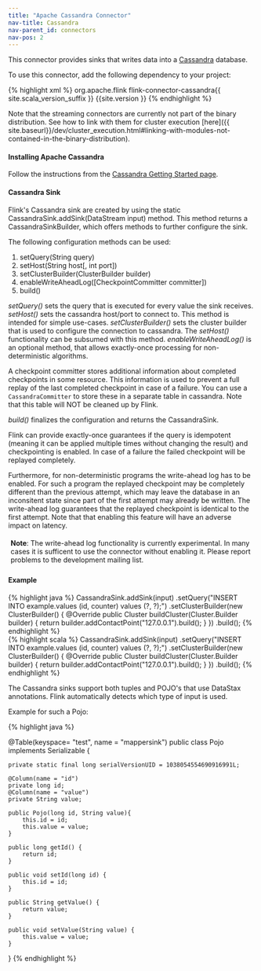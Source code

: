 ```yaml
---
title: "Apache Cassandra Connector"
nav-title: Cassandra
nav-parent_id: connectors
nav-pos: 2
---
```

<!--
Licensed to the Apache Software Foundation (ASF) under one
or more contributor license agreements.  See the NOTICE file
distributed with this work for additional information
regarding copyright ownership.  The ASF licenses this file
to you under the Apache License, Version 2.0 (the
"License"); you may not use this file except in compliance
with the License.  You may obtain a copy of the License at

  http://www.apache.org/licenses/LICENSE-2.0

Unless required by applicable law or agreed to in writing,
software distributed under the License is distributed on an
"AS IS" BASIS, WITHOUT WARRANTIES OR CONDITIONS OF ANY
KIND, either express or implied.  See the License for the
specific language governing permissions and limitations
under the License.
-->

This connector provides sinks that writes data into a [Cassandra](https://cassandra.apache.org/) database.

To use this connector, add the following dependency to your project:

{% highlight xml %}
<dependency>
  <groupId>org.apache.flink</groupId>
  <artifactId>flink-connector-cassandra{{ site.scala_version_suffix }}</artifactId>
  <version>{{site.version }}</version>
</dependency>
{% endhighlight %}

Note that the streaming connectors are currently not part of the binary distribution. See how to link with them for cluster execution [here]({{ site.baseurl}}/dev/cluster_execution.html#linking-with-modules-not-contained-in-the-binary-distribution).

#### Installing Apache Cassandra
Follow the instructions from the [Cassandra Getting Started page](http://wiki.apache.org/cassandra/GettingStarted).

#### Cassandra Sink

Flink's Cassandra sink are created by using the static CassandraSink.addSink(DataStream<IN> input) method.
This method returns a CassandraSinkBuilder, which offers methods to further configure the sink.

The following configuration methods can be used:

1. setQuery(String query)
2. setHost(String host[, int port])
3. setClusterBuilder(ClusterBuilder builder)
4. enableWriteAheadLog([CheckpointCommitter committer])
5. build()

*setQuery()* sets the query that is executed for every value the sink receives.
*setHost()* sets the cassandra host/port to connect to. This method is intended for simple use-cases.
*setClusterBuilder()* sets the cluster builder that is used to configure the connection to cassandra. The *setHost()* functionality can be subsumed with this method.
*enableWriteAheadLog()* is an optional method, that allows exactly-once processing for non-deterministic algorithms.

A checkpoint committer stores additional information about completed checkpoints
in some resource. This information is used to prevent a full replay of the last
completed checkpoint in case of a failure.
You can use a `CassandraCommitter` to store these in a separate table in cassandra.
Note that this table will NOT be cleaned up by Flink.

*build()* finalizes the configuration and returns the CassandraSink.

Flink can provide exactly-once guarantees if the query is idempotent (meaning it can be applied multiple
times without changing the result) and checkpointing is enabled. In case of a failure the failed
checkpoint will be replayed completely.

Furthermore, for non-deterministic programs the write-ahead log has to be enabled. For such a program
the replayed checkpoint may be completely different than the previous attempt, which may leave the
database in an inconsitent state since part of the first attempt may already be written.
The write-ahead log guarantees that the replayed checkpoint is identical to the first attempt.
Note that that enabling this feature will have an adverse impact on latency.

<p style="border-radius: 5px; padding: 5px" class="bg-danger"><b>Note</b>: The write-ahead log functionality is currently experimental. In many cases it is sufficent to use the connector without enabling it. Please report problems to the development mailing list.</p>


#### Example

<div class="codetabs" markdown="1">
<div data-lang="java" markdown="1">
{% highlight java %}
CassandraSink.addSink(input)
  .setQuery("INSERT INTO example.values (id, counter) values (?, ?);")
  .setClusterBuilder(new ClusterBuilder() {
    @Override
    public Cluster buildCluster(Cluster.Builder builder) {
      return builder.addContactPoint("127.0.0.1").build();
    }
  })
  .build();
{% endhighlight %}
</div>
<div data-lang="scala" markdown="1">
{% highlight scala %}
CassandraSink.addSink(input)
  .setQuery("INSERT INTO example.values (id, counter) values (?, ?);")
  .setClusterBuilder(new ClusterBuilder() {
    @Override
    public Cluster buildCluster(Cluster.Builder builder) {
      return builder.addContactPoint("127.0.0.1").build();
    }
  })
  .build();
{% endhighlight %}
</div>
</div>

The Cassandra sinks support both tuples and POJO's that use DataStax annotations.
Flink automatically detects which type of input is used.

Example for such a Pojo:

<div class="codetabs" markdown="1">
<div data-lang="java" markdown="1">
{% highlight java %}

@Table(keyspace= "test", name = "mappersink")
public class Pojo implements Serializable {

	private static final long serialVersionUID = 1038054554690916991L;

	@Column(name = "id")
	private long id;
	@Column(name = "value")
	private String value;

	public Pojo(long id, String value){
		this.id = id;
		this.value = value;
	}

	public long getId() {
		return id;
	}

	public void setId(long id) {
		this.id = id;
	}

	public String getValue() {
		return value;
	}

	public void setValue(String value) {
		this.value = value;
	}
}
{% endhighlight %}
</div>
</div>
